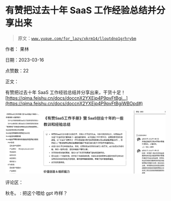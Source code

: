 # 有赞把过去十年 SaaS 工作经验总结并分享出来

> 原文：[`www.yuque.com/for_lazy/xkrm14/lloutdno1grhrybm`](https://www.yuque.com/for_lazy/xkrm14/lloutdno1grhrybm)

作者： 果林

日期：2023-03-16

点赞数：22

正文：

有赞把过去十年 SaaS 工作经验总结并分享出来，干货十足！ [https://qima.feishu.cn/docs/doccnX2YXEjp4P9pvFtBgi...](https://qima.feishu.cn/docs/doccnX2YXEjp4P9pvFtBgiWBOpd#)

![](img/e22777faae558c08022742204d4db907.png)

评论区：

秋冬。 : 把这个喂给 gpt 咋样？



